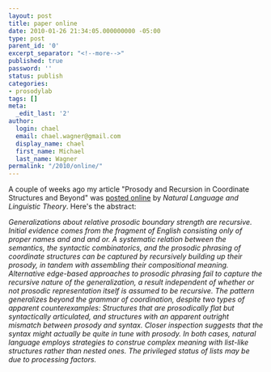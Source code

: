 ```yaml
---
layout: post
title: paper online
date: 2010-01-26 21:34:05.000000000 -05:00
type: post
parent_id: '0'
excerpt_separator: "<!--more-->"
published: true
password: ''
status: publish
categories:
- prosodylab
tags: []
meta:
  _edit_last: '2'
author:
  login: chael
  email: chael.wagner@gmail.com
  display_name: chael
  first_name: Michael
  last_name: Wagner
permalink: "/2010/online/"
---
```

A couple of weeks ago my article "Prosody and Recursion in Coordinate Structures and Beyond" was [posted online](http://www.springerlink.com/content/43t2jp7h5p131tw8/?p=caf08a6d61f549c6b5bef6e1f8dcb8a0&pi=2) by _Natural Language and Linguistic Theory_. Here's the abstract:

_Generalizations about relative prosodic boundary strength are recursive. Initial evidence comes from the fragment of English consisting only of proper names and and and or. A systematic relation between the semantics, the syntactic combinatorics, and the prosodic phrasing of coordinate structures can be captured by recursively building up their prosody, in tandem with assembling their compositional meaning. Alternative edge-based approaches to prosodic phrasing fail to capture the recursive nature of the generalization, a result independent of whether or not prosodic representation itself is assumed to be recursive. The pattern generalizes beyond the grammar of coordination, despite two types of apparent counterexamples: Structures that are prosodically flat but syntactically articulated, and structures with an apparent outright mismatch between prosody and syntax. Closer inspection suggests that the syntax might actually be quite in tune with prosody. In both cases, natural language employs strategies to construe complex meaning with list-like structures rather than nested ones. The privileged status of lists may be due to processing factors._

